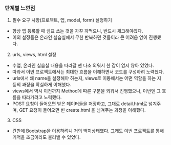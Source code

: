### 단계별 느낀점

1. 필수 요구 사항(프로젝트, 앱, model, form) 설정하기
- 항상 앱 등록할 때 쉼표 쓰는 것을 자꾸 까먹으니, 반드시 체크해야겠다.
- 이외 설정들은 온라인 실습실에서 무한 반복하던 것들이라 큰 어려움 없이 진행했다.

2. urls, views, html 설정
- 수업, 온라인 실습실 내용을 따라갈 땐 다소 외워서 한 감이 없지 않아 있었다.
- 따라서 이번 프로젝트에서는 최대한 흐름을 이해하면서 코드를 구성하려 노력했다.
- urls에서 왜 name을 설정해야 하는지, views로 이동해서는 어떤 역할을 하는 지 등의 과정을 확실하게 이해했다. 
- views에서 역시 이전까지 Method에 따른 구분을 외워서 진행했으나, 이번엔 그 흐름을 따라가려고 노력했다.
- POST 요청이 들어오면 받은 데이터들을 저장하고, 그대로 detail.html로 넘겨주며, GET 요청이 들어오면 빈 create.html 을 넘겨주는 과정을 이해했다.

3. CSS
- 간만에 Bootstrap을 이용하려니 거의 백지상태였다. 그래도 이번 프로젝트를 통해 기억을 조금이라도 불러낼 수 있었다. 